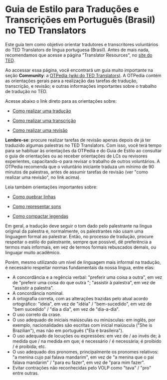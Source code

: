 # Guia de Estilo para Traduções e Transcrições em Português (Brasil) no TED Translators

Este guia tem como objetivo orientar tradutores e transcritores voluntários do TED Translators de língua portuguesa (Brasil). Antes de mais nada, recomendamos que acesse a página "Translator Resources", no [site do TED][in1].

Ao accessar essa página, você encontrará um guia muito importante na seção **Community**: a [OTPedia (wiki do TED Translators)][in2]. A OTPedia contém as orientações gerais para a realização das tarefas de tradução, transcrição, e revisão; e outras informações importantes sobre o trabalho de tradução no TED. 

Acesse abaixo o link direto para as orientações sobre:

- [Como realizar uma tradução][in3]

- [Como realizar uma transcrição][in4]

- [Como realizar uma revisão][in5]


**Lembre-se**: procure realizar tarefas de revisão apenas depois de já ter traduzido algumas palestras no TED Translators. Com isso, você terá tempo para se habituar às orientações da OTPedia e do Guia de Estilo ao consultar o guia de orientações ou ao receber orientações de LCs ou revisores experientes, capacitando-o para revisar o trabalho de outros voluntários. A OTPedia recomenda que o voluntário iniciante traduza um mínimo de 90 minutos de palestras, antes de assumir tarefas de revisão (ver "como realizar uma revisão", no link acima).

Leia também orientações importantes sobre:

- [Como quebrar linhas][in6]

- [Como representar sons][in7]

- [Como compactar legendas][in8]


Em geral, a tradução deve seguir o tom dado pelo palestrante na língua original da palestra e, normalmente, os palestrantes não usam uma linguagem formal ao palestrar. Então, no processo de tradução, procure respeitar o estilo do palestrante, sempre que possível, dê preferência a termos mais informais, em vez de termos formais rebuscados demais, ou linguajar muito acadêmico.

Porém, mesmo utilizando um nível de linguagem mais informal na tradução, é necessário respeitar normas fundamentais da nossa língua, entre elas:

- A concordância e a regência verbal: "preferir uma coisa a outra", em vez de "preferir uma coisa do que outra "; "assistir à palestra", em vez de "assistir a palestra".
- A concordância nominal.
- A ortografia correta, com as alterações trazidas pelo atual acordo ortográfico: "ideia", em vez de "idéia" / "bem-sucedido", em vez de "bem sucedido" / "dia a dia", em vez de "dia-a-dia".
- O uso correto da crase.
- O uso adequado de iniciais maiúsculas ou minúsculas: em inglês, por exemplo, nacionalidades são escritas com inicial maiúscula ("She is Brazilian"), mas não em português ("Ela é brasileira").
- O uso adequado de locuções ou expressões: em vez de / ao invés de; à medida que / na medida em que; é necessário / é necessária; é proibido / é proibida; etc.
- O uso adequado dos pronomes, principalmente os pronomes relativos: "a menina cujo pai falava mandarim", em vez de "a menina que o pai falava mandarim" / "para eu fazer", em vez de "para mim fazer".
- Evitar contrações não reconhecidas pelo VOLP como "tava" / "pro" entre outras.

[in1]: http://www.ted.com/participate/translate/translator-resources
[in2]: http://translations.ted.org/wiki/Main_Page
[in3]: http://translations.ted.org/wiki/How_to_Tackle_a_Translation
[in4]: http://translations.ted.org/wiki/How_to_Tackle_a_Transcript
[in5]: http://translations.ted.org/wiki/How_to_Tackle_a_Review
[in6]: http://translations.ted.org/wiki/How_to_break_lines
[in7]: http://translations.ted.org/wiki/How_to_use_sound_representation
[in8]: http://translations.ted.org/wiki/How_to_Compress_Subtitles
